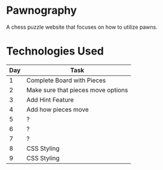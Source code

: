 # Pawnography
A chess puzzle website that focuses on how to utilize pawns.

# Technologies Used



| Day | Task | 
| -------------- | -------------- |
| 1   | Complete Board with Pieces  | 
| 2   | Make sure that pieces move options   | 
| 3   | Add Hint Feature   | 
| 4   | Add how pieces move   | 
| 5   | ?   | 
| 6   | ?   | 
| 7   | ?   | 
| 8   | CSS Styling   | 
| 9   | CSS Styling   | 
